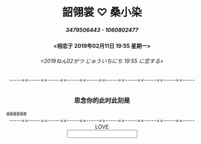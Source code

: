 # <center>韶翎裳 ♡ 桑小染</center>
##### <center>3479506443 - 1060802477</center>
#### <center><相恋于 2019年02月11日 19:55 星期一>

###### <center><2019ねん02がつ じゅういちにち 19:55 に恋する>

###### <center>-----==-----==-----==-----==-----==-----==-----==-----==-----==-----</center>
	
### <center>思念你的此时此刻是<center>
<center>
<html>
<head>
<meta charset="utf-8">
<title>js setInterVal()实时显示时间、日期</title>
<script>
window.onload = displayDate;	
function displayDate(){
	var date = new Date();
	var year = date.getFullYear();
	
	var month = date.getMonth()+1;
	month = ((month < 10)?"0":"") + month;
	var day = date.getDate();
	day = ((day < 10)?"0":"") + day;
	
	var hours = date.getHours();
	hours = ((hours < 10)?"0":"") + hours;
	
	var minutes  = date.getMinutes();
	minutes = ((minutes < 10)?"0":"") + minutes;
	
	var seconds = date.getSeconds();
	seconds = ((seconds<10)?"0":"") + seconds;
	
	var a = new Array("星期日にちようび","星期一げつようび","星期二かようび","星期三すいようび","星期四もくようび","星期五きんようび","星期六どようび");
	var day1 = date.getDay();
	day1 = a[day1];
	
	var currenttime = "<" + year + "年ねん" + month + "月がつ" + day + "日 " + hours + ":" + minutes + ":" + seconds + " " + day1 + ">";
	document.getElementById("demo").innerHTML = currenttime;
	
}
var  timer = window.setInterval(displayDate,1000);
function stopTimer(){
	window.clearInterval(timer);
}
</script>
</head>
<body>
 
<p id="demo"></p>

	
</body>
</html>
</center>
###### <center>-----==-----==-----==-----==-----==-----==-----==-----==-----==-----</center>
<center>LOVE</center>
<center>
<html>
<head>
<meta http-equiv=" "Content-Type" "content=" "text/html;charset=UTF-8" ">
<title>倒计时</title>
    <body>
      <input type=" "text" " value=" " id="input" size=" "500" ">
 
 <script>    
    var txt= document.getElementById("input");
    setInterval(function () {
        //获取系统当前时间
        var now = new Date();
        //实例化今年跨年时间   2019/1/1  这里的0表示1月份
        var targDate = new Date(now.getFullYear() + 1, 0, 1);
        //跨年时间与此时此刻时间差（毫秒）
        var long = targDate - now;
        var leftDay = parseInt(long/ 1000 / 60 / 60 / 24);
        long = long % (1000 * 60 * 60 * 24);
        var leftHour =parseInt(long / 1000 / 60 / 60);
        long = long % (1000 * 60 * 60);
        var leftMinute = parseInt(long / 1000 / 60) ;
        long = long % (1000 * 60 );
        var leftSeconde = parseInt(long / 1000);
        txt.value= now.getFullYear() +"爱情列车到达下一年还剩" + leftDay
                + "天" +leftHour + "时"+leftMinute+"分"+leftSeconde+"秒";
    }, 1000);
 
</script> 
</head>
</body>
</html>
</center>
